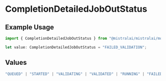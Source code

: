 # CompletionDetailedJobOutStatus

## Example Usage

```typescript
import { CompletionDetailedJobOutStatus } from "@mistralai/mistralai/models/components";

let value: CompletionDetailedJobOutStatus = "FAILED_VALIDATION";
```

## Values

```typescript
"QUEUED" | "STARTED" | "VALIDATING" | "VALIDATED" | "RUNNING" | "FAILED_VALIDATION" | "FAILED" | "SUCCESS" | "CANCELLED" | "CANCELLATION_REQUESTED"
```